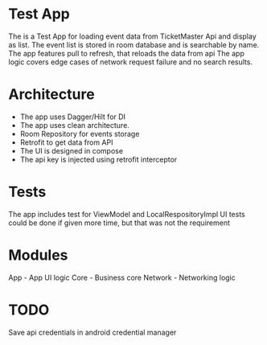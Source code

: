 #  Test App

The is a Test App for loading event data from TicketMaster Api and display as list.
The event list is stored in room database and is searchable by name.
The app features pull to refresh, that reloads the data from api
The app logic covers edge cases of network request failure and no search results.

# Architecture

- The app uses Dagger/Hilt for DI
- The app uses clean architecture.
- Room Repository for events storage
- Retrofit to get data from API
- The UI is designed in compose
- The api key is injected using retrofit interceptor

# Tests

The app includes test for ViewModel and LocalRespositoryImpl
UI tests could be done if given more time, but that was not the requirement


# Modules

 App - App UI logic
 Core - Business core
 Network - Networking logic


# TODO
Save api credentials in android credential manager
